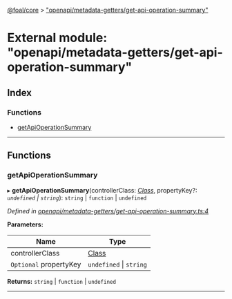 [@foal/core](../README.md) > ["openapi/metadata-getters/get-api-operation-summary"](../modules/_openapi_metadata_getters_get_api_operation_summary_.md)

# External module: "openapi/metadata-getters/get-api-operation-summary"

## Index

### Functions

* [getApiOperationSummary](_openapi_metadata_getters_get_api_operation_summary_.md#getapioperationsummary)

---

## Functions

<a id="getapioperationsummary"></a>

###  getApiOperationSummary

▸ **getApiOperationSummary**(controllerClass: *[Class](_core_class_interface_.md#class)*, propertyKey?: *`undefined` \| `string`*): `string` \| `function` \| `undefined`

*Defined in [openapi/metadata-getters/get-api-operation-summary.ts:4](https://github.com/FoalTS/foal/blob/07f00115/packages/core/src/openapi/metadata-getters/get-api-operation-summary.ts#L4)*

**Parameters:**

| Name | Type |
| ------ | ------ |
| controllerClass | [Class](_core_class_interface_.md#class) |
| `Optional` propertyKey | `undefined` \| `string` |

**Returns:** `string` \| `function` \| `undefined`

___

